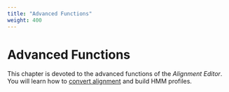 ```yaml
---
title: "Advanced Functions"
weight: 400
---
```



# Advanced Functions

This chapter is devoted to the advanced functions of the _Alignment Editor_. You will learn how to [convert alignment](../working-with-alignment/editing-alignment/converting-alignment) and build HMM profiles.
